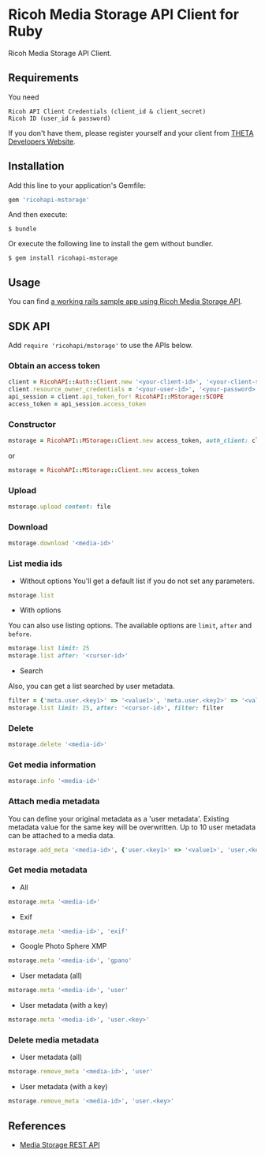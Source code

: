 # Ricoh Media Storage API Client for Ruby

Ricoh Media Storage API Client.

## Requirements

You need

    Ricoh API Client Credentials (client_id & client_secret)
    Ricoh ID (user_id & password)

If you don't have them, please register yourself and your client from [THETA Developers Website](http://contest.theta360.com/).

## Installation

Add this line to your application's Gemfile:

```ruby
gem 'ricohapi-mstorage'
```

And then execute:

    $ bundle

Or execute the following line to install the gem without bundler.

    $ gem install ricohapi-mstorage

## Usage

You can find [a working rails sample app using Ricoh Media Storage API](https://github.com/ricohapi/media-storage-sample-app).

## SDK API
Add `require 'ricohapi/mstorage'` to use the APIs below.

### Obtain an access token

```ruby
client = RicohAPI::Auth::Client.new '<your-client-id>', '<your-client-secret>'
client.resource_owner_credentials = '<your-user-id>', '<your-password>'
api_session = client.api_token_for! RicohAPI::MStorage::SCOPE
access_token = api_session.access_token
```

### Constructor

```ruby
mstorage = RicohAPI::MStorage::Client.new access_token, auth_client: client
```

or

```ruby
mstorage = RicohAPI::MStorage::Client.new access_token
```

### Upload

```ruby
mstorage.upload content: file
```

### Download

```ruby
mstorage.download '<media-id>'
```

### List media ids
* Without options
You'll get a default list if you do not set any parameters.
```ruby
mstorage.list
```

* With options

You can also use listing options. The available options are `limit`, `after` and `before`.
```ruby
mstorage.list limit: 25
mstorage.list after: '<cursor-id>'
```

* Search

Also, you can get a list searched by user metadata.
```ruby
filter = {'meta.user.<key1>' => '<value1>', 'meta.user.<key2>' => '<value2>'}
mstorage.list limit: 25, after: '<cursor-id>', filter: filter
```

### Delete

```ruby
mstorage.delete '<media-id>'
```

### Get media information

```ruby
mstorage.info '<media-id>'
```

### Attach media metadata
You can define your original metadata as a 'user metadata'.
Existing metadata value for the same key will be overwritten. Up to 10 user metadata can be attached to a media data.

```ruby
mstorage.add_meta '<media-id>', {'user.<key1>' => '<value1>', 'user.<key2>' => '<value2>'}
```

### Get media metadata
* All
```ruby
mstorage.meta '<media-id>'
```

* Exif
```ruby
mstorage.meta '<media-id>', 'exif'
```

* Google Photo Sphere XMP
```ruby
mstorage.meta '<media-id>', 'gpano'
```

* User metadata (all)
```ruby
mstorage.meta '<media-id>', 'user'
```

* User metadata (with a key)
```ruby
mstorage.meta '<media-id>', 'user.<key>'
```

### Delete media metadata
* User metadata (all)
```ruby
mstorage.remove_meta '<media-id>', 'user'
```

* User metadata (with a key)
```ruby
mstorage.remove_meta '<media-id>', 'user.<key>'
```

## References
* [Media Storage REST API](https://github.com/ricohapi/media-storage-rest/blob/master/media.md)
